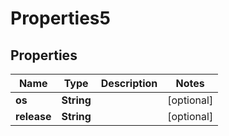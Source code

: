 

# Properties5


## Properties

| Name | Type | Description | Notes |
|------------ | ------------- | ------------- | -------------|
|**os** | **String** |  |  [optional] |
|**release** | **String** |  |  [optional] |



